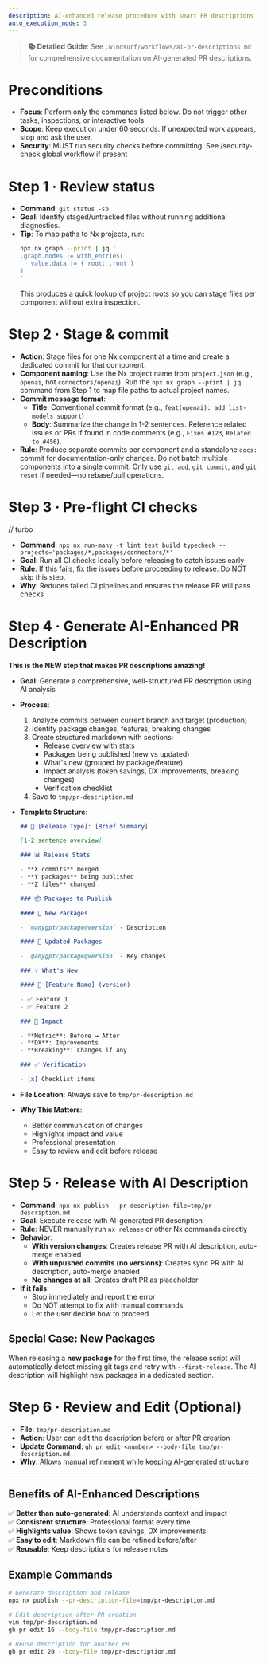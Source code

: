 ```yaml
---
description: AI-enhanced release procedure with smart PR descriptions
auto_execution_mode: 3
---
```


> **📚 Detailed Guide**: See `.windsurf/workflows/ai-pr-descriptions.md` for comprehensive documentation on AI-generated PR descriptions.

# Preconditions

- **Focus**: Perform only the commands listed below. Do not trigger other tasks, inspections, or interactive tools.
- **Scope**: Keep execution under 60 seconds. If unexpected work appears, stop and ask the user.
- **Security**: MUST run security checks before committing. See /security-check global workflow if present

# Step 1 · Review status

- **Command**: `git status -sb`
- **Goal**: Identify staged/untracked files without running additional diagnostics.
- **Tip**: To map paths to Nx projects, run:
  ```bash
  npx nx graph --print | jq '
  .graph.nodes |= with_entries(
    .value.data |= { root: .root }
  )
  '
  ```
  This produces a quick lookup of project roots so you can stage files per component without extra inspection.

# Step 2 · Stage & commit

- **Action**: Stage files for one Nx component at a time and create a dedicated commit for that component.
- **Component naming**: Use the Nx project name from `project.json` (e.g., `openai`, not `connectors/openai`). Run the `npx nx graph --print | jq ...` command from Step 1 to map file paths to actual project names.
- **Commit message format**:
  - **Title**: Conventional commit format (e.g., `feat(openai): add list-models support`)
  - **Body**: Summarize the change in 1-2 sentences. Reference related issues or PRs if found in code comments (e.g., `Fixes #123`, `Related to #456`).
- **Rule**: Produce separate commits per component and a standalone `docs:` commit for documentation-only changes. Do not batch multiple components into a single commit. Only use `git add`, `git commit`, and `git reset` if needed—no rebase/pull operations.

# Step 3 · Pre-flight CI checks

// turbo

- **Command**: `npx nx run-many -t lint test build typecheck --projects='packages/*,packages/connectors/*'`
- **Goal**: Run all CI checks locally before releasing to catch issues early
- **Rule**: If this fails, fix the issues before proceeding to release. Do NOT skip this step.
- **Why**: Reduces failed CI pipelines and ensures the release PR will pass checks

# Step 4 · Generate AI-Enhanced PR Description

**This is the NEW step that makes PR descriptions amazing\!**

- **Goal**: Generate a comprehensive, well-structured PR description using AI analysis
- **Process**:

  1. Analyze commits between current branch and target (production)
  2. Identify package changes, features, breaking changes
  3. Create structured markdown with sections:
     - Release overview with stats
     - Packages being published (new vs updated)
     - What's new (grouped by package/feature)
     - Impact analysis (token savings, DX improvements, breaking changes)
     - Verification checklist
  4. Save to `tmp/pr-description.md`

- **Template Structure**:

  ```markdown
  ## 🚀 [Release Type]: [Brief Summary]

  [1-2 sentence overview]

  ### 📊 Release Stats

  - **X commits** merged
  - **Y packages** being published
  - **Z files** changed

  ### 📦 Packages to Publish

  #### 🌟 New Packages

  - `@anygpt/package@version` - Description

  #### 🔄 Updated Packages

  - `@anygpt/package@version` - Key changes

  ### 💡 What's New

  #### 🎯 [Feature Name] (version)

  - ✅ Feature 1
  - ✅ Feature 2

  ### 🎯 Impact

  - **Metric**: Before → After
  - **DX**: Improvements
  - **Breaking**: Changes if any

  ### ✅ Verification

  - [x] Checklist items
  ```

- **File Location**: Always save to `tmp/pr-description.md`
- **Why This Matters**:
  - Better communication of changes
  - Highlights impact and value
  - Professional presentation
  - Easy to review and edit before release

# Step 5 · Release with AI Description

- **Command**: `npx nx publish --pr-description-file=tmp/pr-description.md`
- **Goal**: Execute release with AI-generated PR description
- **Rule**: NEVER manually run `nx release` or other Nx commands directly
- **Behavior**:
  - **With version changes**: Creates release PR with AI description, auto-merge enabled
  - **With unpushed commits (no versions)**: Creates sync PR with AI description, auto-merge enabled
  - **No changes at all**: Creates draft PR as placeholder
- **If it fails**:
  - Stop immediately and report the error
  - Do NOT attempt to fix with manual commands
  - Let the user decide how to proceed

## Special Case: New Packages

When releasing a **new package** for the first time, the release script will automatically detect missing git tags and retry with `--first-release`. The AI description will highlight new packages in a dedicated section.

# Step 6 · Review and Edit (Optional)

- **File**: `tmp/pr-description.md`
- **Action**: User can edit the description before or after PR creation
- **Update Command**: `gh pr edit <number> --body-file tmp/pr-description.md`
- **Why**: Allows manual refinement while keeping AI-generated structure

---

## Benefits of AI-Enhanced Descriptions

✅ **Better than auto-generated**: AI understands context and impact  
✅ **Consistent structure**: Professional format every time  
✅ **Highlights value**: Shows token savings, DX improvements  
✅ **Easy to edit**: Markdown file can be refined before/after  
✅ **Reusable**: Keep descriptions for release notes

## Example Commands

```bash
# Generate description and release
npx nx publish --pr-description-file=tmp/pr-description.md

# Edit description after PR creation
vim tmp/pr-description.md
gh pr edit 16 --body-file tmp/pr-description.md

# Reuse description for another PR
gh pr edit 20 --body-file tmp/pr-description.md
```
